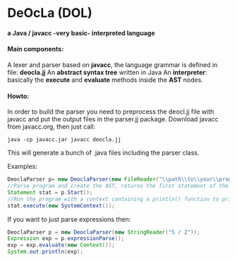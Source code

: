 # DeOcLa (DOL) 
#### a Java / javacc -very basic- interpreted language

#### Main components:
A lexer and parser based on **javacc**, the language grammar is defined in file: **deocla.jj**
An **abstract syntax tree** written in Java
An **interpreter**: basically the **execute** and **evaluate** methods inside the **AST** nodes.


#### Howto:
In order to build the parser you need to preprocess the deocl.jj file with javacc and put the output files in the parser.jj package.
Download javacc from javacc.org, then just call:

```batch
java -cp javacc.jar javacc deocla.jj
```
This will generate a bunch of .java files including the parser class.

Examples:
```java
DeoclaParser p= new DeoclaParser(new FileReader("\\path\\to\\your\\program.dol"));
//Parse program and create the AST, returns the first statement of the program.
Statement stat = p.Start();
//Run the program with a context containing a println() function to print stuff. 
stat.execute(new SystemContext());
```
If you want to just parse expressions then:

```java
DeoclaParser p = new DeoclaParser(new StringReader("5 / 2"));
Expression exp = p.expressionParse();
exp = exp.evaluate(new Context());
System.out.println(exp);
```
